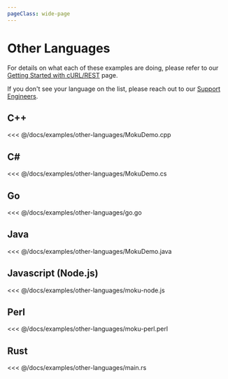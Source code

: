 ```yaml
---
pageClass: wide-page
---
```


# Other Languages
For details on what each of these examples are doing, please refer to our [Getting Started with cURL/REST](/starting-curl.md) page.

If you don't see your language on the list, please reach out to our [Support Engineers](mailto:support@liquidinstruments.com).

<!-- Keep the below in alphabetical order -->

## C++
<<< @/docs/examples/other-languages/MokuDemo.cpp

## C#
<<< @/docs/examples/other-languages/MokuDemo.cs

## Go
<<< @/docs/examples/other-languages/go.go

## Java
<<< @/docs/examples/other-languages/MokuDemo.java

## Javascript (Node.js)
<<< @/docs/examples/other-languages/moku-node.js

## Perl
<<< @/docs/examples/other-languages/moku-perl.perl

## Rust
<<< @/docs/examples/other-languages/main.rs


